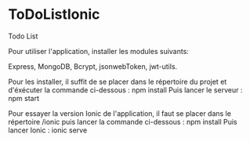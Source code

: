 # ToDoListIonic

Todo List

Pour utiliser l'application, installer les modules suivants:

Express,
MongoDB,
Bcrypt,
jsonwebToken,
jwt-utils.

Pour les installer, il suffit de se placer dans le répertoire du projet et d'éxécuter la commande ci-dessous :
npm install
Puis lancer le serveur :
npm start

Pour essayer la version Ionic de l'application, il faut se placer dans le répertoire /ionic puis lancer la commande ci-dessous :
npm install
Puis lancer Ionic :
ionic serve
